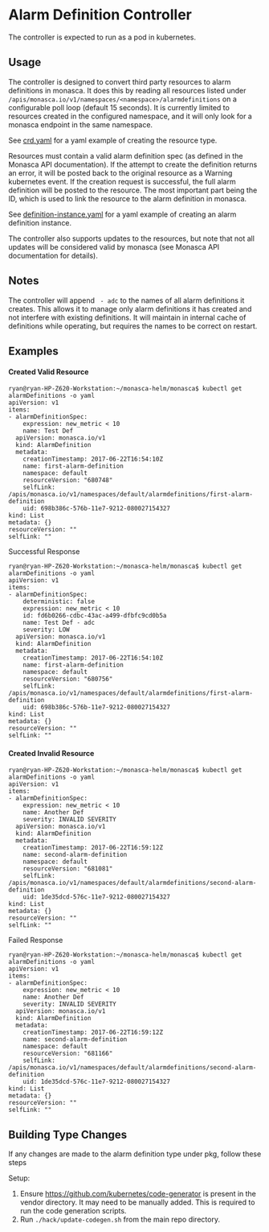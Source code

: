 # Alarm Definition Controller
The controller is expected to run as a pod in kubernetes.

## Usage
The controller is designed to convert third party resources to alarm definitions in monasca.
It does this by reading all resources listed under ```/apis/monasca.io/v1/namespaces/<namespace>/alarmdefinitions```
 on a configurable poll loop (default 15 seconds). It is currently limited to resources created in the configured namespace, and it will only look for a monasca
endpoint in the same namespace.

See [crd.yaml](https://github.com/monasca/alarm-definition-controller/blob/master/crd.yaml) for a
yaml example of creating the resource type.

Resources must contain a valid alarm definition spec (as defined in the Monasca API documentation). If the attempt to create
the definition returns an error, it will be posted back to the original resource as a Warning kubernetes event. If the creation
request is successful, the full alarm definition will be posted to the resource. The most important part being the ID, which is
used to link the resource to the alarm definition in monasca.

See [definition-instance.yaml](https://github.com/monasca/alarm-definition-controller/blob/master/definition-instance.yaml)
for a yaml example of creating an alarm definition instance.

The controller also supports updates to the resources, but note that not all updates will be considered valid by monasca 
(see Monasca API documentation for details).

## Notes
The controller will append ``` - adc``` to the names of all alarm definitions it creates. This allows it to manage only alarm definitions
it has created and not interfere with existing definitions. It will maintain in internal cache of definitions while operating,
but requires the names to be correct on restart.

## Examples
#### Created Valid Resource
```
ryan@ryan-HP-Z620-Workstation:~/monasca-helm/monasca$ kubectl get alarmDefinitions -o yaml
apiVersion: v1
items:
- alarmDefinitionSpec:
    expression: new_metric < 10
    name: Test Def
  apiVersion: monasca.io/v1
  kind: AlarmDefinition
  metadata:
    creationTimestamp: 2017-06-22T16:54:10Z
    name: first-alarm-definition
    namespace: default
    resourceVersion: "680748"
    selfLink: /apis/monasca.io/v1/namespaces/default/alarmdefinitions/first-alarm-definition
    uid: 698b386c-576b-11e7-9212-080027154327
kind: List
metadata: {}
resourceVersion: ""
selfLink: ""
```

Successful Response
```
ryan@ryan-HP-Z620-Workstation:~/monasca-helm/monasca$ kubectl get alarmDefinitions -o yaml
apiVersion: v1
items:
- alarmDefinitionSpec:
    deterministic: false
    expression: new_metric < 10
    id: fd6b0266-cdbc-43ac-a499-dfbfc9cd0b5a
    name: Test Def - adc
    severity: LOW
  apiVersion: monasca.io/v1
  kind: AlarmDefinition
  metadata:
    creationTimestamp: 2017-06-22T16:54:10Z
    name: first-alarm-definition
    namespace: default
    resourceVersion: "680756"
    selfLink: /apis/monasca.io/v1/namespaces/default/alarmdefinitions/first-alarm-definition
    uid: 698b386c-576b-11e7-9212-080027154327
kind: List
metadata: {}
resourceVersion: ""
selfLink: ""
```

#### Created Invalid Resource
```
ryan@ryan-HP-Z620-Workstation:~/monasca-helm/monasca$ kubectl get alarmDefinitions -o yaml
apiVersion: v1
items:
- alarmDefinitionSpec:
    expression: new_metric < 10
    name: Another Def
    severity: INVALID SEVERITY
  apiVersion: monasca.io/v1
  kind: AlarmDefinition
  metadata:
    creationTimestamp: 2017-06-22T16:59:12Z
    name: second-alarm-definition
    namespace: default
    resourceVersion: "681081"
    selfLink: /apis/monasca.io/v1/namespaces/default/alarmdefinitions/second-alarm-definition
    uid: 1de35dcd-576c-11e7-9212-080027154327
kind: List
metadata: {}
resourceVersion: ""
selfLink: ""
```

Failed Response
```
ryan@ryan-HP-Z620-Workstation:~/monasca-helm/monasca$ kubectl get alarmDefinitions -o yaml
apiVersion: v1
items:
- alarmDefinitionSpec:
    expression: new_metric < 10
    name: Another Def
    severity: INVALID SEVERITY
  apiVersion: monasca.io/v1
  kind: AlarmDefinition
  metadata:
    creationTimestamp: 2017-06-22T16:59:12Z
    name: second-alarm-definition
    namespace: default
    resourceVersion: "681166"
    selfLink: /apis/monasca.io/v1/namespaces/default/alarmdefinitions/second-alarm-definition
    uid: 1de35dcd-576c-11e7-9212-080027154327
kind: List
metadata: {}
resourceVersion: ""
selfLink: ""
```

## Building Type Changes
If any changes are made to the alarm definition type under pkg, follow these steps

Setup:
1) Ensure https://github.com/kubernetes/code-generator is present in the vendor directory. It may need to be manually added.
 This is required to run the code generation scripts.
2) Run ```./hack/update-codegen.sh``` from the main repo directory.

